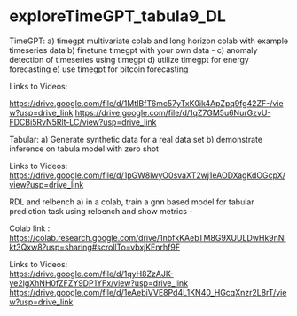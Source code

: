 # exploreTimeGPT_tabula9_DL

TimeGPT:
a) timegpt multivariate colab and long horizon colab  with example timeseries data
b) finetune timegpt with your own data -
c) anomaly detection of timeseries using timegpt 
d) utilize timegpt for energy forecasting 
e) use timegpt for bitcoin forecasting

Links to Videos: 

https://drive.google.com/file/d/1MtIBfT6mc57yTxK0ik4ApZpq9fg42ZF-/view?usp=drive_link
https://drive.google.com/file/d/1qZ7GM5u6NurGzvU-FDCBi5RvN5Rlt-LC/view?usp=drive_link 

Tabular:
a) Generate synthetic data for a real data set
b) demonstrate inference on tabula model with zero shot  

Links to Videos: 
https://drive.google.com/file/d/1pGW8lwyO0svaXT2wj1eAODXagKdOGcpX/view?usp=drive_link

RDL and relbench
a) in a colab,  train a gnn based model for tabular prediction task using relbench and show metrics -

Colab link : https://colab.research.google.com/drive/1nbfkKAebTM8G9XUULDwHk9nNlkt3Qxw8?usp=sharing#scrollTo=vbxjKEnrhf9F

Links to Videos:  
https://drive.google.com/file/d/1qyH8ZzAJK-ye2lgXhNH0fZFZY9DP1YFx/view?usp=drive_link
https://drive.google.com/file/d/1eAebiVVE8Pd4L1KN40_HGcqXnzr2L8rT/view?usp=drive_link

  


